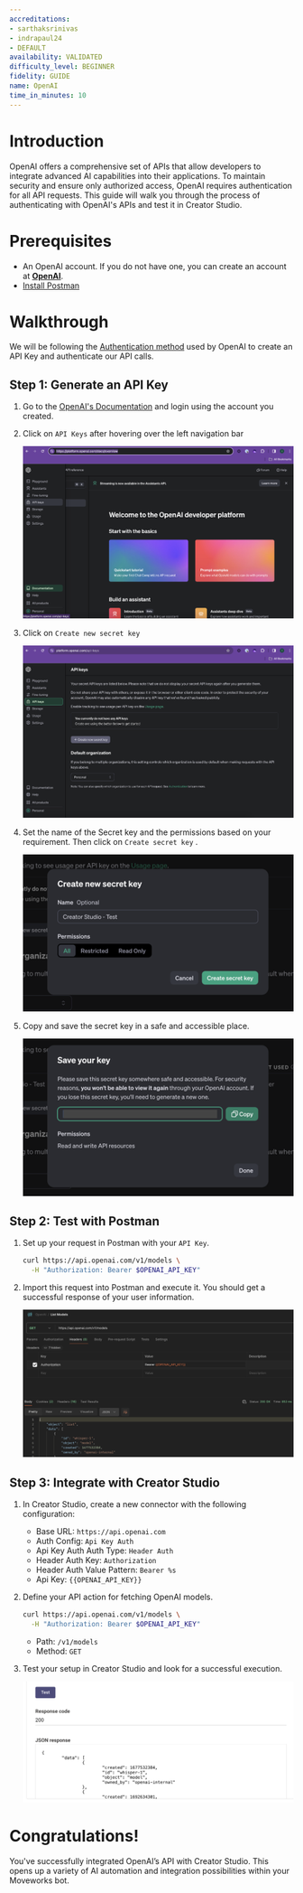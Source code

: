 ```yaml
---
accreditations:
- sarthaksrinivas
- indrapaul24
- DEFAULT
availability: VALIDATED
difficulty_level: BEGINNER
fidelity: GUIDE
name: OpenAI
time_in_minutes: 10
---
```


# **Introduction**

OpenAI offers a comprehensive set of APIs that allow developers to integrate advanced AI capabilities into their applications. To maintain security and ensure only authorized access, OpenAI requires authentication for all API requests. This guide will walk you through the process of authenticating with OpenAI's APIs and test it in Creator Studio.

# **Prerequisites**

- An OpenAI account. If you do not have one, you can create an account at **[OpenAI](https://openai.com/)**.
- [Install Postman](https://www.postman.com/downloads/)

# Walkthrough

We will be following the [Authentication method](https://platform.openai.com/docs/api-reference/authentication) used by OpenAI to create an API Key and authenticate our API calls.

## **Step 1: Generate an API Key**

1. Go to the [OpenAI's Documentation](https://platform.openai.com/docs/overview) and login using the account you created.
2. Click on `API Keys` after hovering over the left navigation bar
    
    ![OpenAI API Home Page](Authentication%20Tutorial%20OpenAI%20c764b9c442a64a469cc4c80d60f54190/Untitled.png)
    
3. Click on `Create new secret key` 
    
    ![OpenAI API Keys Page](Authentication%20Tutorial%20OpenAI%20c764b9c442a64a469cc4c80d60f54190/Untitled%201.png)
    
4. Set the name of the Secret key and the permissions based on your requirement. Then click on `Create secret key` .
    
    ![Create New Secret Key](Authentication%20Tutorial%20OpenAI%20c764b9c442a64a469cc4c80d60f54190/Untitled%202.png)
    
5. Copy and save the secret key in a safe and accessible place.
    
    ![Save Secret Key](Authentication%20Tutorial%20OpenAI%20c764b9c442a64a469cc4c80d60f54190/Untitled%203.png)
    

## **Step 2: Test with Postman**

1. Set up your request in Postman with your `API Key`.
    
    ```bash
    curl https://api.openai.com/v1/models \
      -H "Authorization: Bearer $OPENAI_API_KEY"
    ```
    
2. Import this request into Postman and execute it. You should get a successful response of your user information.
    
    ![Postman Successful Response](Authentication%20Tutorial%20OpenAI%20c764b9c442a64a469cc4c80d60f54190/Untitled%204.png)
    

## **Step 3: Integrate with Creator Studio**

1. In Creator Studio, create a new connector with the following configuration:
    - Base URL: `https://api.openai.com`
    - Auth Config: `Api Key Auth`
    - Api Key Auth Auth Type: `Header Auth`
    - Header Auth Key: `Authorization`
    - Header Auth Value Pattern: `Bearer %s`
    - Api Key: `{{OPENAI_API_KEY}}`
2. Define your API action for fetching OpenAI models.
    
    ```bash
    curl https://api.openai.com/v1/models \
      -H "Authorization: Bearer $OPENAI_API_KEY"
    ```
    
    - Path: `/v1/models`
    - Method: `GET`
3. Test your setup in Creator Studio and look for a successful execution.
    
    ![Untitled](Authentication%20Tutorial%20OpenAI%20c764b9c442a64a469cc4c80d60f54190/Untitled%205.png)
    

# **Congratulations!**

You've successfully integrated OpenAI’s API with Creator Studio. This opens up a variety of AI automation and integration possibilities within your Moveworks bot.
